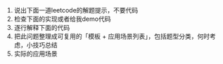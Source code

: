 1. 说出下面一道leetcode的解题提示，不要代码
2. 检查下面的实现或者给我demo代码
3. 逐行解释下面的代码
4. 把此问题整理成可复用的「模板 + 应用场景列表」，包括题型分类，何时考虑，小技巧总结
5. 实际的应用场景
